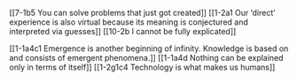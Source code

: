 [[7-1b5 You can solve problems that just got created]]
[[1-2a1 Our ‘direct’ experience is also virtual because its meaning is conjectured and interpreted via guesses]]
[[10-2b I cannot be fully explicated]]

[[1-1a4c1 Emergence is another beginning of infinity. Knowledge is based on and consists of emergent phenomena.]]
[[1-1a4d Nothing can be explained only in terms of itself]]
[[1-2g1c4 Technology is what makes us humans]]
